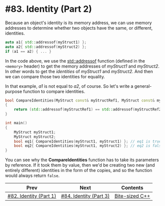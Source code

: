 # #83. Identity (Part 2)

Because an object's identity is its memory address, we can use memory addresses to determine whether two objects have the same, or different, identities.

```cpp
auto a1{ std::addressof(myStruct1) };
auto a2{ std::addressof(myStruct2) };
if (a1 == a2) { ... }
```

In the code above, we use the [std::addressof](https://docs.microsoft.com/cpp/standard-library/memory-functions#addressof) function (defined in the `<memory>` header) to get the memory addresses of *myStruct1* and *myStruct2*. In other words to get the *identities* of *myStruct1* and *myStruct2*. And then we can compare those two identities for equality.

In that example, *a1* is not equal to *a2*, of course. So let's write a general-purpose function to compare identities.

```cpp
bool CompareIdentities(MyStruct const& myStructRef1, MyStruct const& myStructRef2)
{
    return (std::addressof(myStructRef1) == std::addressof(myStructRef2));
}

int main()
{
    MyStruct myStruct1;
    MyStruct myStruct2;
    bool eq1{ CompareIdentities(myStruct1, myStruct1) }; // eq1 is true
    bool eq2{ CompareIdentities(myStruct1, myStruct2) }; // eq2 is false
}
```

You can see why the **CompareIdentities** function has to take its parameters by reference. If it took them by value, then we'd be creating two new (and entirely different) identities in the form of the copies, and so the function would always return `false`.

|Prev|Next|Contents|
|-|-|-|
|[#82. Identity (Part 1)](082.md)|[#84. Identity (Part 3)](084.md)|[Bite-sized C++](../README.md)|
